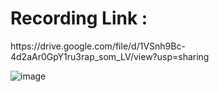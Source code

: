 <H1>Recording Link : </H1> https://drive.google.com/file/d/1VSnh9Bc-4d2aAr0GpY1ru3rap_som_LV/view?usp=sharing

<br>

![image](https://github.com/user-attachments/assets/f3a0718f-9c1b-459f-bdd4-3a6978942856)
